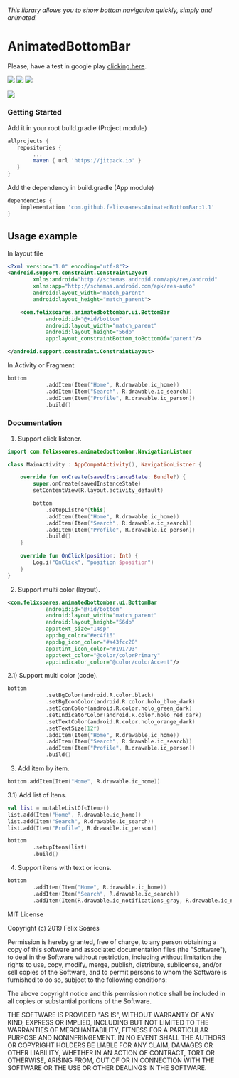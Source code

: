 ###### This library allows you to show bottom navigation quickly, simply and animated.


# AnimatedBottomBar

Please, have a test in google play [clicking here](https://play.google.com/store/apps/details?id=com.felixsoares.animatedbottomtab).

![](https://img.shields.io/badge/SDK-19+-success.svg) ![](https://img.shields.io/badge/Android%20Arsenal-Animated%20Bottom%20Bar-orange.svg) ![](https://img.shields.io/badge/Version-1.0-blue.svg)

![](https://media.giphy.com/media/3Wv7KC3EK813AginQK/giphy.gif)

### Getting Started

Add it in your root build.gradle (Project module)

```gradle
allprojects {
   repositories {
        ...
        maven { url 'https://jitpack.io' }
   }
}
```

Add the dependency in build.gradle (App module)

```gradle
dependencies {
	implementation 'com.github.felixsoares:AnimatedBottomBar:1.1'
}
```
## Usage example

In layout file

```xml
<?xml version="1.0" encoding="utf-8"?>
<android.support.constraint.ConstraintLayout
        xmlns:android="http://schemas.android.com/apk/res/android"
        xmlns:app="http://schemas.android.com/apk/res-auto"
        android:layout_width="match_parent"
        android:layout_height="match_parent">

    <com.felixsoares.animatedbottombar.ui.BottomBar
            android:id="@+id/bottom"
            android:layout_width="match_parent"
            android:layout_height="56dp"
            app:layout_constraintBottom_toBottomOf="parent"/>

</android.support.constraint.ConstraintLayout>
```

In Activity or Fragment

```kotlin
bottom
            .addItem(Item("Home", R.drawable.ic_home))
            .addItem(Item("Search", R.drawable.ic_search))
            .addItem(Item("Profile", R.drawable.ic_person))
            .build()
```

### Documentation

1) Support click listener.

```kotlin
import com.felixsoares.animatedbottombar.NavigationListner

class MainActivity : AppCompatActivity(), NavigationListner {

    override fun onCreate(savedInstanceState: Bundle?) {
        super.onCreate(savedInstanceState)
        setContentView(R.layout.activity_default)

        bottom
            .setupListner(this)
            .addItem(Item("Home", R.drawable.ic_home))
            .addItem(Item("Search", R.drawable.ic_search))
            .addItem(Item("Profile", R.drawable.ic_person))
            .build()
    }

    override fun OnClick(position: Int) {
        Log.i("OnClick", "position $position")
    }
}
```

2) Support multi color (layout).

```xml
<com.felixsoares.animatedbottombar.ui.BottomBar
            android:id="@+id/bottom"
            android:layout_width="match_parent"
            android:layout_height="56dp"
            app:text_size="14sp"
            app:bg_color="#ec4f16"
            app:bg_icon_color="#a43fcc20"
            app:tint_icon_color="#191793"
            app:text_color="@color/colorPrimary"
            app:indicator_color="@color/colorAccent"/>
```

2.1) Support multi color (code).

```kotlin
bottom
            .setBgColor(android.R.color.black)
            .setBgIconColor(android.R.color.holo_blue_dark)
            .setIconColor(android.R.color.holo_green_dark)
            .setIndicatorColor(android.R.color.holo_red_dark)
            .setTextColor(android.R.color.holo_orange_dark)
            .setTextSize(12f)
            .addItem(Item("Home", R.drawable.ic_home))
            .addItem(Item("Search", R.drawable.ic_search))
            .addItem(Item("Profile", R.drawable.ic_person))
            .build()
```

3) Add item by item.

```kotlin
bottom.addItem(Item("Home", R.drawable.ic_home))
```

3.1) Add list of Itens.

```kotlin
val list = mutableListOf<Item>()
list.add(Item("Home", R.drawable.ic_home))
list.add(Item("Search", R.drawable.ic_search))
list.add(Item("Profile", R.drawable.ic_person))

bottom
		.setupItens(list)
		.build()
```

4) Support itens with text or icons.

```kotlin
bottom
		.addItem(Item("Home", R.drawable.ic_home))
		.addItem(Item("Search", R.drawable.ic_search))
		.addItem(Item(R.drawable.ic_notifications_gray, R.drawable.ic_notifications))
```

MIT License

Copyright (c) 2019 Felix Soares

Permission is hereby granted, free of charge, to any person obtaining a copy
of this software and associated documentation files (the "Software"), to deal
in the Software without restriction, including without limitation the rights
to use, copy, modify, merge, publish, distribute, sublicense, and/or sell
copies of the Software, and to permit persons to whom the Software is
furnished to do so, subject to the following conditions:

The above copyright notice and this permission notice shall be included in all
copies or substantial portions of the Software.

THE SOFTWARE IS PROVIDED "AS IS", WITHOUT WARRANTY OF ANY KIND, EXPRESS OR
IMPLIED, INCLUDING BUT NOT LIMITED TO THE WARRANTIES OF MERCHANTABILITY,
FITNESS FOR A PARTICULAR PURPOSE AND NONINFRINGEMENT. IN NO EVENT SHALL THE
AUTHORS OR COPYRIGHT HOLDERS BE LIABLE FOR ANY CLAIM, DAMAGES OR OTHER
LIABILITY, WHETHER IN AN ACTION OF CONTRACT, TORT OR OTHERWISE, ARISING FROM,
OUT OF OR IN CONNECTION WITH THE SOFTWARE OR THE USE OR OTHER DEALINGS IN THE
SOFTWARE.
